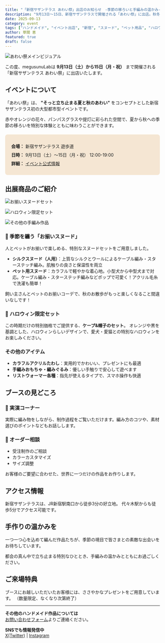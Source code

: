 ```yaml
---
title: "「新宿サザンテラス あわい祭」出店のお知らせ　-季節の移ろいと手編みの温かみ-"
description: "9月13日〜15日、新宿サザンテラスで開催される「あわい祭」に出店。秋冬向けスヌードやハロウィン限定セットなど、季節の手編み作品を展示販売します。"
date: 2025-09-13
category: event
tags: ["ハンドメイド", "イベント出店", "新宿", "スヌード", "ペット用品", "ハロウィン"]
author: 草間 恵
featured: true
draft: false
---
```


![あわい祭メインビジュアル](/images/events/awai-festival/main-visual.png)

この度、megusunuLabは **9月13日（土）から15日（月・祝）** まで開催される「新宿サザンテラス あわい祭」に出店いたします。

## イベントについて

「あわい祭」は、 **"そっと立ち止まる夏と秋のあわい"** をコンセプトとした新宿サザンテラス初の大型都市型イベントです。

赤やオレンジの花々、パンパスグラスや提灯に彩られた空間で、夏から秋への季節の移ろいを特別な体験とともに味わうことができます。

<div class="event-info">
<p><strong>会場：</strong> 新宿サザンテラス 遊歩道</p>
<p><strong>日時：</strong> 9月13日（土）〜15日（月・祝） 12:00-19:00</p>
<p><strong>詳細：</strong> <a href="https://prtimes.jp/main/html/rd/p/000000001.000169526.html" target="_blank" rel="noopener noreferrer">イベント公式情報</a></p>
</div>

## 出展商品のご紹介

<div class="image-grid">

![お揃いスヌードセット](/images/events/awai-festival/matching-snoods.png)

![ハロウィン限定セット](/images/events/awai-festival/halloween-set.png)

![その他の手編み作品](/images/events/awai-festival/other-items.png)

</div>

### 🧣 季節を纏う「お揃いスヌード」

人とペットがお揃いで楽しめる、特別なスヌードセットをご用意しました。

- **シルクスヌード（人用）**：上質なシルクとウールによるケーブル編み・スターステッチ編み。肌触りの良さと保温性を両立
- **ペット用スヌード**：カラフルで軽やかな着心地。小型犬から中型犬まで対応。ケーブル編み・スターステッチ編みなどポップで可愛く！アクリル毛糸で洗濯も簡単！

飼い主さんとペットのお揃いコーデで、秋のお散歩がもっと楽しくなること間違いなしです！

### 🎃 ハロウィン限定セット

この時期だけの特別価格でご提供する、**ケープ&帽子のセット**。
オレンジや黒を基調とした、ハロウィンらしいデザインで、愛犬・愛猫との特別なハロウィンをお楽しみください。

<!-- [TODO] 価格情報の  追加
- セット価格
- 単品価格
- サイズ展開
-->

### その他のアイテム

- **カラフルアクリルたわし**：実用的でかわいい、プレゼントにも最適
- **手編みおもちゃ・編みぐるみ**：優しい手触りで安心して遊べます
- **リストウォーマー各種**：指先が使えるタイプで、スマホ操作も快適

## ブースの見どころ

### 🧶 実演コーナー
実際に編み物をしながら、制作過程をご覧いただけます。編み方のコツや、素材選びのポイントなどもお話しします。

### 📝 オーダー相談
- 受注制作のご相談
- カラーカスタマイズ
- サイズ調整

お客様のご要望に合わせた、世界に一つだけの作品をお作りします。

## アクセス情報

新宿サザンテラスは、JR新宿駅南口から徒歩3分の好立地。
代々木駅からも徒歩5分でアクセス可能です。

<!-- [TODO] 地図画像の追加
- ブース位置の詳細
- 最寄り駅からのルート
-->

## 手作りの温かみを

一つ一つ心を込めて編んだ作品たちが、季節の境目で皆さまとの素敵な出会いをお待ちしています。

都会の真ん中で立ち止まる特別なひととき、手編みの温かみとともにお過ごしください。

## ご来場特典

ブースにお越しいただいたお客様には、ささやかなプレゼントをご用意しています。
（数量限定、なくなり次第終了）

<!-- [TODO] 特典内容の詳細
- プレゼントの内容
- 配布条件
-->

---

**その他のハンドメイド作品については**  
[お問い合わせフォーム](/#contact)よりご連絡ください。

**SNSでも情報発信中**  
[X(Twitter)](https://x.com/megusunu) | [Instagram](https://www.instagram.com/megusunu)

<style>
.event-info {
  background-color: #f5e6d3;
  padding: 20px;
  border-radius: 8px;
  margin: 20px 0;
}

.event-info p {
  margin: 8px 0;
}
</style>
